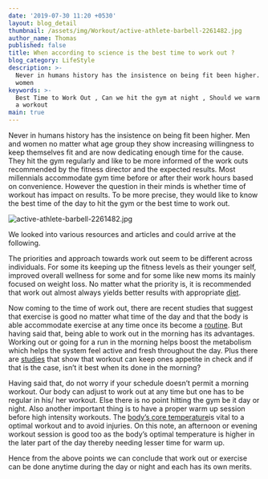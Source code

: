 ```yaml
---
date: '2019-07-30 11:20 +0530'
layout: blog_detail
thumbnail: /assets/img/Workout/active-athlete-barbell-2261482.jpg
author_name: Thomas
published: false
title: When according to science is the best time to work out ?
blog_category: LifeStyle
description: >-
  Never in humans history has the insistence on being fit been higher. Men and
  women
keywords: >-
  Best Time to Work Out , Can we hit the gym at night , Should we warm up before
  a workout 
main: true
---
```


Never in humans history has the insistence on being fit been higher. Men and women no matter what age group they show increasing willingness to keep themselves fit and are now dedicating enough time for the cause. They hit the gym regularly and like to be more informed of the work outs recommended by the fitness director and the expected results. Most millennials accommodate gym time before or after their work hours based on convenience. However the question in their minds is whether time of workout has impact on results. To be more precise, they would like to know the best time of the day to hit the gym or the best time to work out. 

![active-athlete-barbell-2261482.jpg]({{site.baseurl}}/assets/img/Workout/active-athlete-barbell-2261482.jpg)


We looked into various resources and articles and could arrive at the following.

The priorities and approach towards work out seem to be different across individuals. For some its keeping up the fitness levels as their younger self, improved overall wellness for some and for some like new moms its mainly focused on weight loss. No matter what the priority is, it is recommended that work out almost always yields better results with appropriate [diet](https://www.youtube.com/watch?v=IOHVzKOoCW0).

Now coming to the time of work out, there are recent studies that suggest that exercise is good no matter what time of the day and that the body is able accommodate exercise at any time once its become a [routine](https://www.ncbi.nlm.nih.gov/pubmed/22531613). But having said that, being able to work out in the morning has its advantages. Working out or going for a run in the morning helps boost the metabolism which helps the system feel active and fresh throughout the day. Plus there are [studies](https://www.ncbi.nlm.nih.gov/pubmed/22617393) that show that workout can keep ones appetite in check and if that is the case, isn’t it best when its done in the morning?

Having said that, do not worry if your schedule doesn’t permit a morning workout. Our body can adjust to work out at any time but one has to be regular in his/ her workout. Else there is no point hitting the gym be it day or night. Also another important thing is to have a proper warm up session before high intensity workouts. The [body’s core temperature](https://www.ncbi.nlm.nih.gov/pubmed/21029194)is vital to a optimal workout and to avoid injuries. On this note, an afternoon or evening workout session is good too as the body’s optimal temperature is higher in the later part of the day thereby needing lesser time for warm up.

Hence from the above points we can conclude that work out or exercise can be done anytime during the day or night and each has its own merits.

